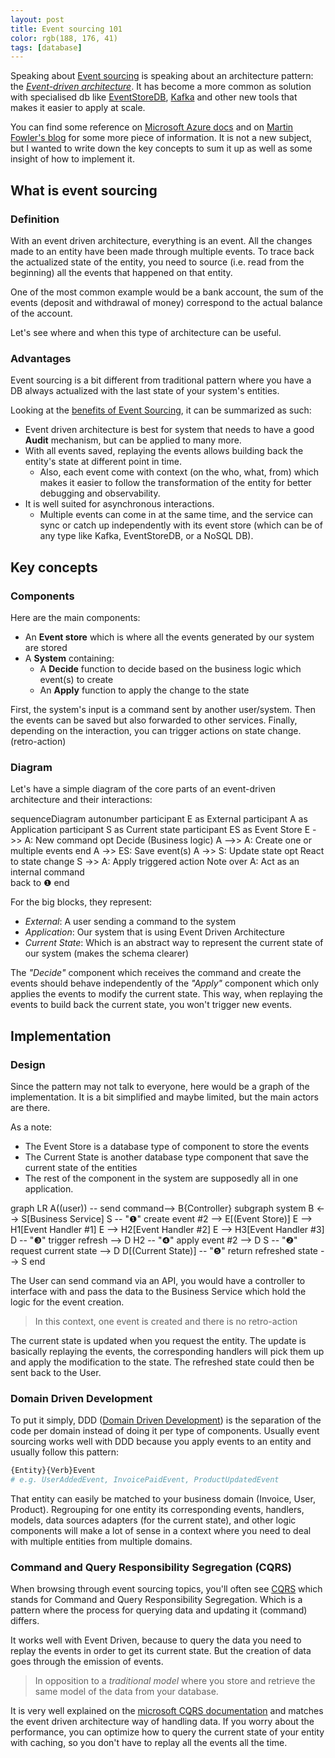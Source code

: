 ```yaml
---
layout: post 
title: Event sourcing 101 
color: rgb(188, 176, 41)
tags: [database]
---
```


Speaking about [Event sourcing][1] is speaking about an architecture pattern: the _[Event-driven architecture][2]_. It
has become a more common as solution with specialised db like [EventStoreDB][3], [Kafka][4] and other new tools that
makes it easier to apply at scale.

You can find some reference on [Microsoft Azure docs][5] and on [Martin Fowler's blog][6] for some more piece of information.
It is not a new subject, but I wanted to write down the key concepts to sum it up as well as some insight of how to 
implement it.

## What is event sourcing

### Definition

With an event driven architecture, everything is an event. 
All the changes made to an entity have been made through multiple events. To trace back the actualized state of the entity,
you need to source (i.e. read from the beginning) all the events that happened on that entity.

One of the most common example would be a bank account, the sum of the events (deposit and withdrawal of money) correspond
to the actual balance of the account.

Let's see where and when this type of architecture can be useful.

### Advantages

Event sourcing is a bit different from traditional pattern where you have a DB always actualized with the last state of
your system's entities.

Looking at the [benefits of Event Sourcing][1], it can be summarized as such:

- Event driven architecture is best for system that needs to have a good **Audit** mechanism, but can be applied to many
  more.
- With all events saved, replaying the events allows building back the entity's state at different point in time.
    - Also, each event come with context (on the who, what, from) which makes it easier to follow the transformation of
      the entity for better debugging and observability.
- It is well suited for asynchronous interactions.
    - Multiple events can come in at the same time, and the service can sync or catch up independently with its event
      store
      (which can be of any type like Kafka, EventStoreDB, or a NoSQL DB).

## Key concepts

### Components

Here are the main components:

- An **Event store** which is where all the events generated by our system are stored
- A **System** containing: 
  - A **Decide** function to decide based on the business logic which event(s) to create
  - An **Apply** function to apply the change to the state

First, the system's input is a command sent by another user/system.
Then the events can be saved but also forwarded to other services.
Finally, depending on the interaction, you can trigger actions on state change. (retro-action)

### Diagram

Let's have a simple diagram of the core parts of an event-driven architecture and their interactions:

<div class="mermaid">
sequenceDiagram
  autonumber
  participant E as External
  participant A as Application
  participant S as Current state
  participant ES as Event Store
  E ->> A: New command
  opt Decide (Business logic)
    A -->> A: Create one or multiple events
  end
   A ->> ES:  Save event(s)
   A ->> S: Update state
  opt React to state change
    S ->> A: Apply triggered action
    Note over A: Act as an internal command <br> back to ❶
  end
</div>

For the big blocks, they represent:

- _External_: A user sending a command to the system
- _Application_: Our system that is using Event Driven Architecture
- _Current State_: Which is an abstract way to represent the current state of our system (makes the schema clearer)

The _"Decide"_ component which receives the command and create the events should behave independently of the _"Apply"_
component which only applies the events to modify the current state. This way, when replaying the events to build back 
the current state, you won't trigger new events.

## Implementation

### Design

Since the pattern may not talk to everyone, here would be a graph of the implementation.
It is a bit simplified and maybe limited, but the main actors are there.

As a note:

- The Event Store is a database type of component to store the events
- The Current State is another database type component that save the current state of the entities
- The rest of the component in the system are supposedly all in one application.

<div class="mermaid">
graph LR
  A((user)) -- send command--> B{Controller}
  subgraph system
  B <--> S[Business Service]
  S -- "❶" create event #2 --> E[(Event Store)]
  E --> H1[Event Handler #1]
  E --> H2[Event Handler #2]
  E --> H3[Event Handler #3]
  D -- "❸" trigger refresh --> D
  H2 -- "❹" apply event #2 --> D
  S -- "❷" request current state --> D
  D[(Current State)] -- "❺" return refreshed state --> S
end
</div>

The User can send command via an API, you would have a controller to interface with and pass the data to the Business Service
which hold the logic for the event creation. 

> In this context, one event is created and there is no retro-action

The current state is updated when you request the entity. The update is basically replaying the events, the corresponding
handlers will pick them up and apply the modification to the state.
The refreshed state could then be sent back to the User.

### Domain Driven Development

To put it simply, DDD ([Domain Driven Development][8]) is the separation of the code per domain instead of 
doing it per type of components.
Usually event sourcing works well with DDD because you apply events to an entity and
usually follow this pattern:

```bash
{Entity}{Verb}Event
# e.g. UserAddedEvent, InvoicePaidEvent, ProductUpdatedEvent
```

That entity can easily be matched to your business domain (Invoice, User, Product). Regrouping for one entity its corresponding
events, handlers, models, data sources adapters (for the current state), and other logic components will make a lot of sense
in a context where you need to deal with multiple entities from multiple domains.

### Command and Query Responsibility Segregation (CQRS)

When browsing through event sourcing topics, you'll often see [CQRS][9] which stands for Command and Query Responsibility Segregation.
Which is a pattern where the process for querying data and updating it (command) differs.

It works well with Event Driven, because to query the data you need to replay the events in order to get its current state.
But the creation of data goes through the emission of events.

> In opposition to a _traditional model_ where you store and retrieve the same model of the data from your database.

It is very well explained on the [microsoft CQRS documentation][10] and matches the event driven architecture way of handling data.
If you worry about the performance, you can optimize how to query the current state of your entity with caching,
so you don't have to replay all the events all the time.


[1]: https://www.eventstore.com/blog/what-is-event-sourcing "event store"
[2]: https://en.wikipedia.org/wiki/Event-driven_architecture "wikipedia event driven"
[3]: https://www.eventstore.com/event-sourcing "event store"
[4]: https://www.confluent.io/blog/event-sourcing-cqrs-stream-processing-apache-kafka-whats-connection/ "confluent"
[5]: https://docs.microsoft.com/en-us/azure/architecture/patterns/event-sourcing "microsoft azure"
[6]: https://martinfowler.com/eaaDev/EventSourcing.html "Martin fowler"
[7]: https://blog.engineering.publicissapient.fr/2017/01/16/event-sourcing-comprendre-les-bases-dun-systeme-evenementiel/ "french event sourcing"
[8]: https://en.wikipedia.org/wiki/Domain-driven_design "DDD"
[9]: https://en.wikipedia.org/wiki/Command%E2%80%93query_separation "CQRS"
[10]: https://docs.microsoft.com/en-us/azure/architecture/patterns/cqrs "microsoft CQRS"
